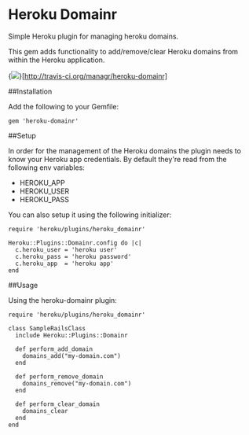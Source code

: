 Heroku Domainr
==============

Simple Heroku plugin for managing heroku domains.

This gem adds functionality to add/remove/clear Heroku domains from within the Heroku application.

{<img src="http://travis-ci.org/managr/heroku-domainr.png" />}[http://travis-ci.org/managr/heroku-domainr]

##Installation

Add the following to your Gemfile:

    gem 'heroku-domainr'

##Setup

In order for the management of the Heroku domains the plugin needs to know your Heroku app credentials. By default they're read from the following env variables:

- HEROKU_APP
- HEROKU_USER
- HEROKU_PASS

You can also setup it using the following initializer:

    require 'heroku/plugins/heroku_domainr'

    Heroku::Plugins::Domainr.config do |c|
      c.heroku_user = 'heroku user'
      c.heroku_pass = 'heroku password'
      c.heroku_app  = 'heroku app'
    end


##Usage

Using the heroku-domainr plugin:

    require 'heroku/plugins/heroku_domainr'

    class SampleRailsClass
      include Heroku::Plugins::Domainr

      def perform_add_domain
        domains_add("my-domain.com")
      end

      def perform_remove_domain
        domains_remove("my-domain.com")
      end

      def perform_clear_domain
        domains_clear
      end
    end
